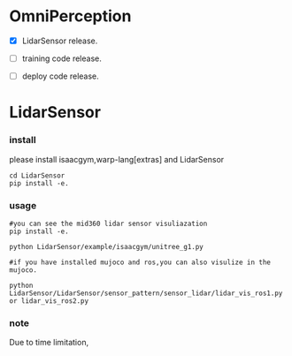 # OmniPerception

- [x] LidarSensor release.
- [ ] training code release.
- [ ] deploy code release.


# LidarSensor

### install

please install isaacgym,warp-lang[extras] and LidarSensor
```
cd LidarSensor 
pip install -e.

```

### usage

```
#you can see the mid360 lidar sensor visuliazation
pip install -e.

python LidarSensor/example/isaacgym/unitree_g1.py

#if you have installed mujoco and ros,you can also visulize in the mujoco.

python LidarSensor/LidarSensor/sensor_pattern/sensor_lidar/lidar_vis_ros1.py or lidar_vis_ros2.py

 ```

 ### note

 Due to time limitation,

